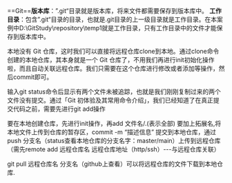 ==Git==**版本库**：”.git“目录就是版本库，将来文件都需要保存到版本库中。 **工作目录**：包含”.git“目录的目录，也就是.git目录的上一级目录就是工作目录。在本案例中D:\GitStudy\repository\temp1就是工作目录，只有工作目录中的文件才能保存到版本库中。

本地没有 Git 仓库，这时我们可以直接将远程仓库clone到本地。通过clone命令创建的本地仓库，其本身就是一个 Git 仓库了，不用我们再进行init初始化操作啦，而且自动关联远程仓库。我们只需要在这个仓库进行修改或者添加等操作，然后commit即可。

输入git status命令后显示有两个文件未被追踪，也就是我们刚刚复制过来的两个文件没有提交。通过「Git 初体验及其常用命令介绍」，我们已经知道了在真正提交代码之前，需要先进行git add操作

要在本地创建仓库，先进行init操作，再add 文件名/.(表示全部) 要加上拓展名,将本地文件上传到仓库的暂存区，commit -m “描述信息” 提交到本地仓库，通过push 分支名（status查看本地仓库的分支名字：master/main）上传到远程仓库（需先remote add 远程仓库名 远程仓库地址（http/ssh）---与远程仓库关联）

git pull 远程仓库名 分支名（github上查看）可以将远程仓库的文件下载到本地仓库.

